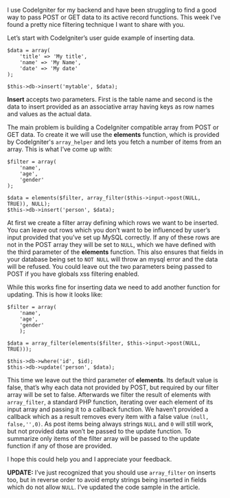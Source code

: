 
I use CodeIgniter for my backend and have been struggling to find a good way to pass <abbr>POST</abbr> or <abbr>GET</abbr> data to its active record functions. This week I’ve found a pretty nice filtering technique I want to share with you.

Let’s start with CodeIgniter’s user guide example of inserting data.

<pre class="language-php"><code>$data = array(
	'title' => 'My title',
	'name' => 'My Name',
	'date' => 'My date'
);

$this->db->insert('mytable', $data);</code></pre>

__Insert__ accepts two parameters. First is the table name and second is the data to insert provided as an associative array having keys as row names and values as the actual data.

The main problem is building a CodeIgniter compatible array from <abbr>POST</abbr> or <abbr>GET</abbr> data. To create it we will use the __elements__ function, which is provided by CodeIgniter's `array_helper` and lets you fetch a number of items from an array. This is what I’ve come up with:

<pre class="language-php"><code>$filter = array(
	'name',
	'age',
	'gender'
);

$data = elements($filter, array_filter($this->input->post(NULL, TRUE)), NULL);
$this->db->insert('person', $data);
</code></pre>

At first we create a filter array defining which rows we want to be inserted. You can leave out rows which you don’t want to be influenced by user’s input provided that you’ve set up <abbr>MySQL</abbr> correctly. If any of these rows are not in the <abbr>POST</abbr> array they will be set to `NULL`, which we have defined with the third parameter of the __elements__ function. This also ensures that fields in your database being set to `NOT NULL`  will throw an mysql error and the data will be refused. You could leave out the two parameters being passed to <abbr>POST</abbr> if you have globals xss filtering enabled.

While this works fine for inserting data we need to add another function for updating. This is how it looks like:

<pre class="language-php"><code>$filter = array(
	'name',
	'age',
	'gender'
	);

$data = array_filter(elements($filter, $this->input->post(NULL, TRUE)));

$this->db->where('id', $id);
$this->db->update('person', $data);</code></pre>

This time we leave out the third parameter of __elements__. Its default value is false, that’s why each data not provided by <abbr>POST</abbr>, but required by our filter array will be set to false. Afterwards we filter the result of elements with `array_filter`, a standard <abbr>PHP</abbr> function, iterating over each element of its input array and passing it to a callback function. We haven’t provided a callback which as a result removes every item with a false value `(null, false,'',0)`. As post items being always strings `NULL` and `0` will still work, but not provided data won’t be passed to the update function. To summarize only items of the filter array will be passed to the update function if any of those are provided.

I hope this could help you and I appreciate your feedback.

__UPDATE:__ I’ve just recognized that you should use `array_filter` on inserts too, but in reverse order to avoid empty strings being inserted in fields which do not allow `NULL`. I’ve updated the code sample in the article.
